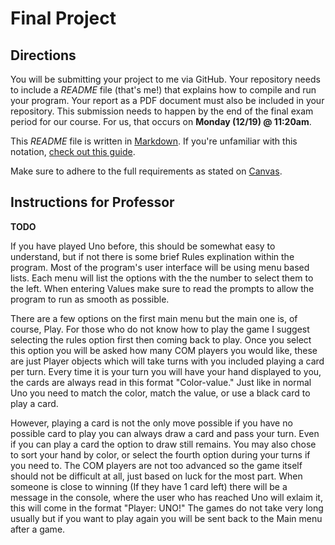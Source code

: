 # Final Project

## Directions

You will be submitting your project to me via GitHub. Your repository needs to include a *README* file (that's me!) that explains how to compile and run your program. Your report as a PDF document must also be included in your repository. This submission needs to happen by the end of the final exam period for our course. For us, that occurs on **Monday (12/19) @ 11:20am**.

This *README* file is written in [Markdown](https://en.wikipedia.org/wiki/Markdown). If you're unfamiliar with this notation, [check out this guide](https://itsfoss.com/markdown-guide/).

Make sure to adhere to the full requirements as stated on [Canvas](https://clpccd.instructure.com/courses/30891/pages/final-project).

## Instructions for Professor

**TODO**

If you have played Uno before, this should be somewhat easy to understand, but if not there is some brief Rules explination within the program. Most of the program's user interface will be using menu based lists. Each menu will list the options with the the number to select them to the left. When entering Values make sure to read the prompts to allow the program to run as smooth as possible.

There are a few options on the first main menu but the main one is, of course, Play. For those who do not know how to play the game I suggest selecting the rules option first then coming back to play. Once you select this option you will be asked how many COM players you would like, these are just Player objects which will take turns with you included playing a card per turn. Every time it is your turn you will have your hand displayed to you, the cards are always read in this format "Color-value." Just like in normal Uno you need to match the color, match the value, or use a black card to play a card.

However, playing a card is not the only move possible if you have no possible card to play you can always draw a card and pass your turn. Even if you can play a card the option to draw still remains. You may also chose to sort your hand by color, or select the fourth option during your turns if you need to. The COM players are not too advanced so the game itself should not be difficult at all, just based on luck for the most part. When someone is close to winning (If they have 1 card left) there will be a message in the console, where the user who has reached Uno will exlaim it, this will come in the format "Player: UNO!" The games do not take very long usually but if you want to play again you will be sent back to the Main menu after a game.

